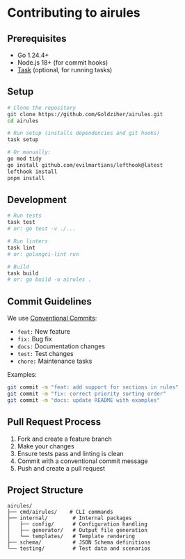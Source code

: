 # Contributing to airules

## Prerequisites

- Go 1.24.4+
- Node.js 18+ (for commit hooks)
- [Task](https://taskfile.dev) (optional, for running tasks)

## Setup

```bash
# Clone the repository
git clone https://github.com/Goldziher/airules.git
cd airules

# Run setup (installs dependencies and git hooks)
task setup

# Or manually:
go mod tidy
go install github.com/evilmartians/lefthook@latest
lefthook install
pnpm install
```

## Development

```bash
# Run tests
task test
# or: go test -v ./...

# Run linters
task lint
# or: golangci-lint run

# Build
task build
# or: go build -o airules .
```

## Commit Guidelines

We use [Conventional Commits](https://www.conventionalcommits.org/):

- `feat:` New feature
- `fix:` Bug fix
- `docs:` Documentation changes
- `test:` Test changes
- `chore:` Maintenance tasks

Examples:
```bash
git commit -m "feat: add support for sections in rules"
git commit -m "fix: correct priority sorting order"
git commit -m "docs: update README with examples"
```

## Pull Request Process

1. Fork and create a feature branch
2. Make your changes
3. Ensure tests pass and linting is clean
4. Commit with a conventional commit message
5. Push and create a pull request

## Project Structure

```
airules/
├── cmd/airules/    # CLI commands
├── internal/        # Internal packages
│   ├── config/      # Configuration handling
│   ├── generator/   # Output file generation
│   └── templates/   # Template rendering
├── schema/          # JSON Schema definitions
└── testing/         # Test data and scenarios
```